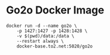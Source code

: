 # Go2o Docker Image

```
docker run -d --name go2o \
    -p 1427:1427 -p 1428:1428 \
    -v $(pwd)/data:/data \
    --restart always \
    docker-base.to2.net:5020/go2o
```
